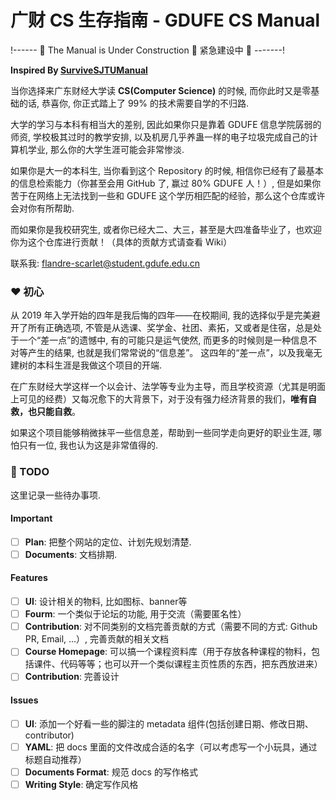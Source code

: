 # 广财 CS 生存指南 - GDUFE CS Manual

!------ 🚧 The Manual is Under Construction 🚧 紧急建设中 🚧 -------!

**Inspired By [SurviveSJTUManual](https://survivesjtu.gitbook.io/survivesjtumanual/)**

当你选择来广东财经大学读 **CS(Computer Science)** 的时候, 而你此时又是零基础的话, 恭喜你, 你正式踏上了 99% 的技术需要自学的不归路.

大学的学习与本科有相当大的差别, 因此如果你只是靠着 GDUFE 信息学院孱弱的师资, 学校极其过时的教学安排, 以及机房几乎养蛊一样的电子垃圾完成自己的计算机学业, 那么你的大学生涯可能会非常惨淡.

如果你是大一的本科生, 当你看到这个 Repository 的时候, 相信你已经有了最基本的信息检索能力（你甚至会用 GitHub 了, 赢过 80% GDUFE 人！）, 但是如果你苦于在网络上无法找到一些和 GDUFE 这个学历相匹配的经验，那么这个仓库或许会对你有所帮助.

而如果你是我校研究生, 或者你已经大二、大三，甚至是大四准备毕业了，也欢迎你为这个仓库进行贡献！（具体的贡献方式请查看 Wiki）

联系我: <flandre-scarlet@student.gdufe.edu.cn>

### ❤ 初心

从 2019 年入学开始的四年是我后悔的四年——在校期间, 我的选择似乎是完美避开了所有正确选项, 不管是从选课、奖学金、社团、素拓，又或者是住宿，总是处于一个“差一点”的遗憾中, 有的可能只是运气使然, 而更多的时候则是一种信息不对等产生的结果, 也就是我们常常说的“信息差”。 这四年的“差一点”，以及我毫无建树的本科生涯是我做这个项目的开端.

在广东财经大学这样一个以会计、法学等专业为主导，而且学校资源（尤其是明面上可见的经费）又每况愈下的大背景下，对于没有强力经济背景的我们，**唯有自救，也只能自救**。

如果这个项目能够稍微抹平一些信息差，帮助到一些同学走向更好的职业生涯, 哪怕只有一位, 我也认为这是非常值得的.

### 📃 TODO

这里记录一些待办事项.

#### Important

- [ ] **Plan**: 把整个网站的定位、计划先规划清楚.
- [ ] **Documents**: 文档排期.

#### Features

- [ ] **UI**: 设计相关的物料, 比如图标、banner等
- [ ] **Fourm**: 一个类似于论坛的功能, 用于交流（需要匿名性）
- [ ] **Contribution**: 对不同类别的文档完善贡献的方式（需要不同的方式: Github PR, Email, ...）, 完善贡献的相关文档
- [ ] **Course Homepage**: 可以搞一个课程资料库（用于存放各种课程的物料，包括课件、代码等等；也可以开一个类似课程主页性质的东西，把东西放进来）
- [ ] **Contribution**: 完善设计

#### Issues

- [ ] **UI**: 添加一个好看一些的脚注的 metadata 组件(包括创建日期、修改日期、contributor)
- [ ] **YAML**: 把 docs 里面的文件改成合适的名字（可以考虑写一个小玩具，通过标题自动推荐）
- [ ] **Documents Format**: 规范 docs 的写作格式
- [ ] **Writing Style**: 确定写作风格
